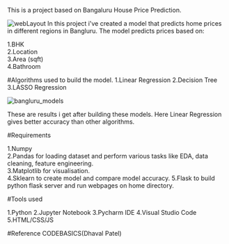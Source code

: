 This is a project based on Bangaluru House Price Prediction.

![webLayout](https://user-images.githubusercontent.com/60252526/110582199-b32dec80-8120-11eb-9080-5468a8219606.PNG)
In this project i've created a model that predicts home prices in different regions in Bangluru. The model predicts prices based on:

1.BHK    
2.Location   
3.Area (sqft)   
4.Bathroom 
  
#Algorithms used to build the model.
1.Linear Regression 
2.Decision Tree   				
3.LASSO Regression 

![bangluru_models](https://user-images.githubusercontent.com/60252526/110582870-afe73080-8121-11eb-877b-aab4a7b616ed.PNG)

These are results i get after building these models. Here Linear Regression gives better accuracy than other algorithms.

#Requirements

1.Numpy  
2.Pandas for loading dataset and perform various tasks like EDA, data cleaning, feature engineering.  
3.Matplotlib for visualisation.  
4.Sklearn to create model and compare model accuracy.
5.Flask to build python flask server and run webpages on home directory.



#Tools used

1.Python
2.Jupyter Notebook
3.Pycharm IDE
4.Visual Studio Code
5.HTML/CSS/JS 


#Reference
CODEBASICS(Dhaval Patel)

